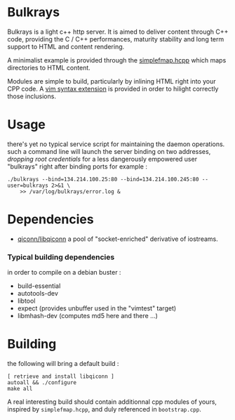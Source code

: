 # Bulkrays #

Bulkrays is a light c++ http server. It is aimed to deliver content through C++ code, providing
the C / C++ performances, maturity stability and long term support to HTML and content rendering.

A minimalist example is provided through the [simplefmap.hcpp](https://github.com/jd-code/bulkrays/blob/master/simplefmap.hcpp) which maps directories to HTML content.

Modules are simple to build, particularly by inlining HTML right into your CPP code.
A [vim syntax extension](https://github.com/jd-code/bulkrays/blob/master/hcpp.vim) is provided in order to hilight correctly those inclusions.

# Usage #
there's yet no typical service script for maintaining the daemon operations.
such a command line will launch the server binding on two addresses, *dropping root
credentials* for a less dangerously empowered user "bulkrays" right after binding ports
for example :
```
./bulkrays --bind=134.214.100.25:80 --bind=134.214.100.245:80 --user=bulkrays 2>&1 \
    >> /var/log/bulkrays/error.log & 
```

# Dependencies #
* [qiconn/libqiconn](https://github.com/jd-code/qiconn) a pool of "socket-enriched" derivative of iostreams.

### Typical building dependencies ###
in order to compile on a debian buster :
* build-essential
* autotools-dev
* libtool
* expect (provides unbuffer used in the "vimtest" target)
* libmhash-dev	(computes md5 here and there ...)


# Building #
the following will bring a default build :
```
[ retrieve and install libqiconn ]
autoall && ./configure
make all
```
A real interesting build should contain additionnal cpp modules of yours, inspired by
`simplefmap.hcpp`, and duly referenced in `bootstrap.cpp`.
